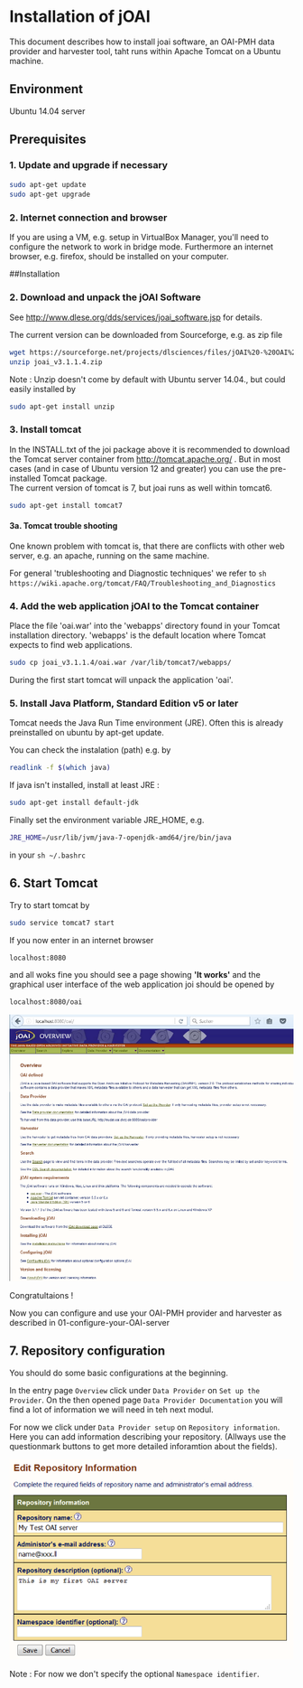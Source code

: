 # Installation of jOAI
This document describes how to install joai software, an OAI-PMH data provider and harvester tool, taht runs within Apache Tomcat on a Ubuntu machine. 

## Environment
Ubuntu 14.04 server

## Prerequisites

### 1. Update and upgrade if necessary
```sh
sudo apt-get update
sudo apt-get upgrade
```
### 2. Internet connection and browser
If you are using a VM, e.g. setup in VirtualBox Manager, you'll need to configure the network to work in bridge mode. Furthermore an internet browser, e.g. firefox, should be installed on your computer.

##Installation

### 2. Download and unpack the jOAI Software
See http://www.dlese.org/dds/services/joai_software.jsp for details.

The current version can be downloaded from Sourceforge, e.g. as zip file

```sh
wget https://sourceforge.net/projects/dlsciences/files/jOAI%20-%20OAI%20Provider_Harvester/v3.1.1.4/joai_v3.1.1.4.zip
unzip joai_v3.1.1.4.zip
```

Note : Unzip doesn't come by default with Ubuntu server 14.04., but could easily installed by
```sh
sudo apt-get install unzip
```

### 3. Install tomcat
In the INSTALL.txt of the joi package above it is recommended to download
the Tomcat server container from http://tomcat.apache.org/ .
But in most cases (and in case of Ubuntu version 12 and greater) you can use the pre-installed Tomcat package.  
The current version of tomcat is 7, but joai runs as well within tomcat6.
```sh
sudo apt-get install tomcat7
```

#### 3a. Tomcat trouble shooting
One known problem with tomcat is, that there are conflicts with other web server, e.g. an apache, running on the same machine.

For general 'trubleshooting and Diagnostic techniques' we refer to
```sh https://wiki.apache.org/tomcat/FAQ/Troubleshooting_and_Diagnostics ```
<!-- ??
or ask for support at EUDAT help desk ...??? 
-->

### 4. Add the web application jOAI to the Tomcat container
Place the file 'oai.war' into the 'webapps' directory found in your Tomcat installation directory. 'webapps' is the default location where Tomcat 
expects to find web applications.
```sh
sudo cp joai_v3.1.1.4/oai.war /var/lib/tomcat7/webapps/
```
During the first start tomcat will unpack the application 'oai'.

### 5. Install Java Platform, Standard Edition v5 or later
Tomcat needs the Java Run Time environment (JRE).
Often this is already preinstalled on ubuntu by apt-get update.

You can check the instalation (path) e.g. by 
```sh
readlink -f $(which java)
``` 
If java isn't installed, install at least JRE :
```sh
sudo apt-get install default-jdk
```

Finally set the environment variable JRE_HOME, e.g. 
```sh
JRE_HOME=/usr/lib/jvm/java-7-openjdk-amd64/jre/bin/java
```
in your ```sh ~/.bashrc```

## 6. Start Tomcat 

Try to start tomcat by
```sh
sudo service tomcat7 start
```

If you now enter in an internet browser
```sh
localhost:8080
```
and all woks fine you should see a page showing **'It works'** and the graphical user interface of the web application joi should be opened by 
```sh
localhost:8080/oai
```

<img align="centre" src="img/jOAI_Overview.png" width="800px">

Congratultaions !

Now you can configure and use your OAI-PMH provider and harvester
as described in 01-configure-your-OAI-server

## 7. Repository configuration
You should do some basic configurations at the beginning.

In the entry page `Overview` click under `Data Provider` on `Set up the Provider`. On the then opened page `Data Provider Documentation` you will find a lot of information we will need in teh next modul. 

For now we click under `Data Provider setup` on `Repository information`. Here you can add information describing your repository. (Allways use the questionmark buttons to get more detailed inforamtion about the fields).

<img align="centre" src="img/jOAI_EditRepositoryInfo.png" width="800px">

Note : For now we don't specify the optional `Namespace identifier`.
